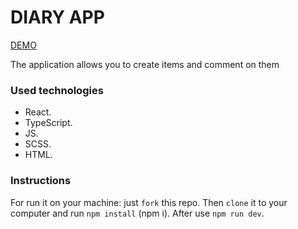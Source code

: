 # DIARY APP
[DEMO](https://andriimelnyq.github.io/diary-app/)

The application allows you to create items and comment on them

### Used technologies
- React.
- TypeScript.
- JS.
- SCSS.
- HTML.

### Instructions
For run it on your machine: just `fork` this repo. Then `clone` it to your computer and run `npm install` (npm i). After use `npm run dev`.